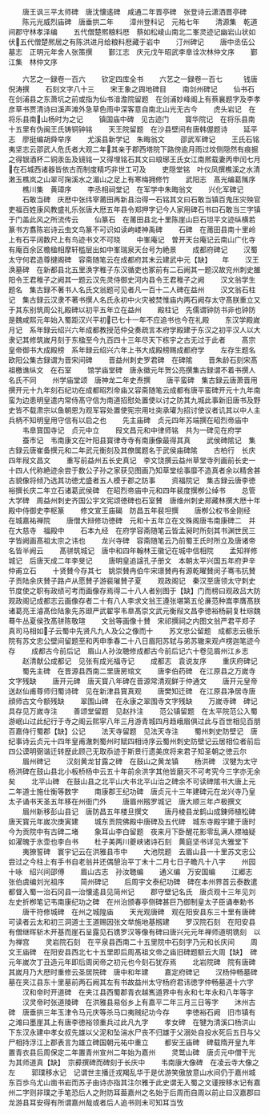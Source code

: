<!-- { "loadSidebar": true } -->
　　唐王讽三平太师碑　唐沈懐逺碑　咸通二年晋亭碑　张登诗云潇洒晋亭碑
　　陈元光威烈庙碑　唐垂拱二年
　　漳州登科记　元祐七年
　　清源集　乾道间郡守林孝泽编
　　五代僧楚熈粮料厯　蔡如松崚山南北二峯灵迹记幽岩山状如伏五代僧楚熈居之有陈洪进月给粮料厯藏于岩中
　　汀州碑记
　　唐中丞伍公墓志　正明元年舍人张策撰
　　鄞江志　庆元戊午昭武李臯诠次林仲文序
　　鄞江集　林仲文序

　　六艺之一録卷一百六
　　钦定四库全书
　　六艺之一録卷一百七　　　钱唐倪涛撰
　　石刻文字八十三
　　宋王象之舆地碑目
　　南剑州碑记
　　仙书石　在剑浦县之东萧坑之前或指为仙书湆澹院留题　在剑浦妙峰阁上有蔡襄题字及李孝彦草书贾清诗曰溪声滩外急草色雨中深客意自南北山光无古今
　　虎头岩记　在将乐县南山杨时为之记
　　镇国庙中碑　见古迹门
　　寳华院记　在将乐县南十五里有伪闽王氏铸铜钟铭
　　天王院留题　在沙县壁间有唐韩偓题诗
　　延平志　廖挺编胡舜举序
　　尤溪县新学记　朱晦翁文
　　邵武军碑记
　　王氏石铭　夷坚志云邵武人危氏者大观二年其亲于郡西塔院下路傍逾月雨过坟侧隠然有痕掘之得银酒杯二铜汞缶及镜铭一又得埋铭石其文曰琅琊王氏女江南熈载妻丙申闰七月在石城西诸器皆依古而制度精巧非世工可及
　　吏隠堂铭　叶仪凤撰樵溪之水清潄玉樵岚之山翠可掬溪水之湄山之足上有寒梅拥修竹
　　武阳志　髙光编葛隲序
　　樵川集　黄璋序
　　李丞相祠堂记　在军学中朱晦翁文
　　兴化军碑记
　　石敢当碑　庆厯中张纬宰莆田再新县治得一石铭其文曰石敢当镇百鬼压灾殃官吏福百姓康风教盛礼乐张唐大厯五年县令郑押字记今人家用碑石书曰石敢当三字镇于门盖此风之所流传云
　　仙篆石　在莆田县北十里陈崖山巨石坦平文迹纵横若篆书方翥陈岩诗云虫文鸟篆不可识如读岣嵝神禹碑
　　石碑　在莆田县南十里岭上有石平阔数尺上有鸟迹书文不可晓
　　中峯庵记　曽开天台庵记云南山广化寺有庵百余区檐楹相摩轩槛层出如中峯瑞泉天台号为絶景
　　成都府碑记
　　汉蜀太守何君造尊揵阁碑　容斋随笔云在成都府其末云建武中元【缺】　　年
　　汉王涣墓碑　在新都县北五里涣字稚子东汉循吏也冢前有二石阙其一题汉故兖州刺史雒阳令王君稚子之阙其一题云汉先灵侍御史河内县令王君稚子之阙
　　汉文翁学生题名　集古録不著书人名氏文翁题可见者凡一百十二人碑在益州
　　汉文翁石柱记　集古録云汉隶不著书撰人名氏永初中火灾被焚惟庙内两石阙存太守髙朕重立又于其东别筑周公礼殿碑以初平五年立在益州
　　殿柱记　先儒谓钟防书非也钟防是魏咸熙元年始入蜀距汉兴平初已七十一年不应追书也今在礼殿
　　东汉学殿嵗月记　系年録云绍兴六年成都教授范仲殳奏疏言本府学殿建于东汉之初平汉人以大隶记其修筑嵗月刻于东楹至今九百四十三年尽天下栋宇之古无过于此者
　　髙宗皇帝御书大成殿榜　系年録云绍兴六年上书大成殿榜赐成都府学
　　左存生题名　欧阳公集古録谓为晋宋间碑
　　晋益州刺史罗君碑　在碑隂
　　晋朱龄石刻宋髙祖檄谯纵文　在石室
　　馆学庙堂碑　唐永徽元年贺公亮撰集古録谓不着书撰人名氏不同
　　州学庙堂颂　唐神龙二年史焘撰
　　唐平蛮碑　集古録云唐萧晋用撰开元十九年刻石纪功在成都昭烈帝庙又容斋随笔云成都有唐平蛮碑开元十九年南蛮为边患明皇遣内常侍髙守信为南道招慰处置使以讨之防其九城此事新旧唐书及野史皆不载肃宗以鱼朝恩为观军容处置使宪宗用吐突承瓘为招讨使议者讥其以中人主兵柄不知明皇用守信有以启之也
　　先主庙碑　贞元四年苏端撰在昭烈帝庙中
　　韦臯寳国寺记　贞元中立
　　叚文昌元和中律师铭　共为一碑见在府学
　　蚕市记　韦南康文在叶阳县寳律寺寺有南康像最得其真
　　武侯碑隂记　集古録云唐崔备撰元和二年武元衡刻及其僚属题名于武侯庙碑隂
　　古柏行　长庆四年叚文昌文
　　重写前益州五长史真记　李文饶撰云益州草堂寺列画前长史一十四人代称絶迹余尝于数公子孙之家获见图画乃知草堂绘事靡不造真者余以精舍甚古貌像将倾乃选其功徳尤盛者五人模于郡之防事
　　资福院记　集古録云唐李徳裕撰长庆二年立石诸葛武侯碑　在昭烈帝庙中元和四年裴度撰栁公绰书
　　总管大学碑　周益州刺史齐国公宇文宪颂徳碑也石室賛　唐维州刺史郑藏林撰大厯十年殿中侍御史李枢篆
　　修文宣王庙碣　防昌五年裴坦撰
　　唐栁公权书金刚经　在城嘉祐禅院
　　唐僧大辩修功徳碑　元和十五年立在文殊阁唐韦南康碑二　并在大慈寺　福殿中
　　石本九经　在府学容斋随笔云皆孟昶时所刻其书渊世民三字皆阙画髙祖太宗之讳也
　　龙兴寺碑　容斋随笔云乃前蜀王氏时所立及唐诸帝名皆半阙云
　　髙骈筑城记　唐中和四年翰林王徽记在城中信相院
　　孟知祥修城记　后唐天成二年李旻记
　　唐明皇追諡孔子册文　本朝太平兴国五年府尹辛仲甫立石
　　十贤賛今存其七　姚崇賛冉伯牛宋璟賛冉有源乾曜賛闵子骞韦抗賛子贡陆余庆賛子路卢从愿賛子游裴璀賛子夏
　　观政阁记　秦汉至唐领太守刺史节度使之职有政绩可考而画像存焉得二十八人者别图于【缺】门而榜曰观政吕大防观政阁记成都志云画像存者二十有八人李求文翁王遵张堪第五伦亷范种嵩李膺髙朕诸葛亮王濬髙俭陆象先苏颋严武翟寜韦臯髙崇文武元衡叚文昌李徳裕杨嗣复杜琮魏蓦牛丛夏侯孜髙骈陈敬瑄
　　文翁等画像十賛　宋祁撰祠之内图文翁严君平郑子真司马相如子云蜀中先贤凡九人及公之像而十
　　苏文忠公留题　成都志云极乐院有苏文忠公壁间留题至和丙申季春二十八日眉阳苏轼与弟苏辙来观卢楞迦笔迹今存
　　成都古今前后记　眉山人孙汝聴修成都古今前后记六十卷见眉州江乡志
　　赵清献公成都记　见张有成光福寺记
　　成都志　袁说友序
　　重庆府碑记
　　蜀先主碑　在晋源县西南二里唐房琯文
　　唐李伯药碑　在江原县之万嵗寺文字残缺
　　唐开元碑　唐天寳八年碑在晋源常清观鲜于仲通文
　　唐开元皇帝送赵仙甫尊师归蜀诗碑　见在新津县寳真观
　　唐樊知迁碑　在江原县净居寺唐顔师古文今额残缺
　　翠围山碑　在永康之翠围寺文字残缺
　　万嵗寺碑　碑记具存见万嵗寺注
　　善颂堂留题　见赵抃注
　　范公镇留题　在太平院范公入蜀游岷山过此纪行于寺之阁云熙寜八年三月游青城四月趋峨眉俱过此与百世相见百朋百嘉侍行蜀郡【缺】公记
　　法天寺留题　见法天寺注
　　蜀州刺史防壁记　唐纪事诗云贞元十四年皇甫澈刺蜀州时赋四相诗序云蜀州刺史防壁记云居相位者前后四公谟明弼谐迁转歴此顾己无取忝迹于斯景行遗美庶将来君子知圣朝之徳云尔
　　眉州碑记
　　汉刻黄龙甘露之碑　在鼓山之黄龙镇
　　杨洪碑　汉犍为太守杨洪碑在鼓山县北小板桥杨中云五十年前余洪字其他皆磨灭不可考究今三字亦无余矣
　　北平山碑　在鼓山县之北平山大书北平山治之碑余不可读碑隂书大唐上元二年道士施仕衡等数字
　　南康郡王纪功碑　唐贞元十三年建碑元在龙兴寺乃皇太子诵书天圣五年移在州衙门外
　　唐眉州剏罗城记　唐大顺三年卢极撰文
　　眉州新移彭山县记　唐防昌五年楼旦撰文
　　唐丹棱县龙鹤山成錬师植松碑　唐天寳元年嵗次庚寅建
　　城东贡院佛殿中唐碑及五代碑　城东寺殿宇建于唐时今为贡院中有古碑二堵
　　象耳山李白留题　夜来月下卧醒花影零乱满人襟袖疑如濯魄于氷壶也李白书
　　杜子美两川夔峡诸诗石刻　黄庭坚书详见大雅堂下
　　夷獠誓碑　寰宇记云在洪雅县市中
　　大池院题　去眉山县一十里苏文忠公尝过之今柱上有手书自老翁井还偶憩治平丁未十二月七日子瞻凡十八字
　　州园十咏　绍兴间邵傅
　　眉山古志　孙汝聴编
　　通义编　万安国编
　　江郷志　张伯虞编刘光祖序
　　简州碑记
　　后周宇文泰纪功碑　碑在本州界首云泰数遣都督入蜀一治石冈县一治懐逺县见简州记
　　郡守壁记名氏　唐贞观十三年见刘左史折栁笔记韦南康纪功之碑　在州治颁春亭侧碑甚巨乃御制皇太子臣诵奉勅书
　　唐干符修城碑　在州之城隍庙
　　天光观唐碑　观在阳安县东三十里有唐碑可读者云太和初三洞道士王道赐因张文举施地基剏建
　　罗汉院石刻　在阳安县有僧继晖斩木开基而崖石呈露见石镌罗汉等像有碑曰唐兴元元年禅师道明镌刻　以为禅宫
　　灵岩院石刻　在平泉县西南二十五里院中石刻字乃元和长庆间
　　周文王庙碑　在阳安县西北七十五里即后周髙祖文帝之庙旧碑题额云大周【缺】　碑元年嵗次丁丑造元年即后周闵帝之初元也今刻石犹存焉
　　北岩院碑　院有唐碑其嵗月乃大厯时重修云圣居院碑　唐中和年建
　　嘉定府碑记
　　汉杨仲畅墓碑　墓在夹江县东十里墓前两石阙其左有书故益州太守杨府君讳徳字仲畅墓道十六字
　　汉和帝时开道碑　在夹江县西蜀郡青衣越嶲道界中有永和七年永和八年等字
　　汉灵帝时张道陵碑　在洪雅县易俗乡上有嘉平二年三月三日等字
　　沐州古碑　唐垂拱三年玉津令马元庆等杀马口夷贼纪功今存
　　李徳裕石阙　旧市镇有之滩曰墨崖其上有唐李徳裕领重兵过此凡九字
　　孝女碑　在犍为清溪口杨洪山下东汉永建中孝女叔先雄以父泥和坠湍水尸丧不归雄于父溺处自投水死后五日与父尸相持浮江上郡表言为雄立碑国朝元祐中重立
　　都安王庙碑　碑载隋开皇九年置青衣县后周保定二年置青州宣州二年始为嘉州
　　灵鹫山碑　唐贞元中僧干光为其师道真【缺】　宗彛撰碑而碑刻于长庆中
　　韦南康大像碑　在凌云寺大像之左
　　郭璞移水记　记谓世主播迁戎羯乱华于是优游笑傲放意山水间仍于嘉州城东百歩乌尤山凿书岩而苏子由诗亦指其注尔雅于此史谓无入蜀之文谨按移水记有嘉州二字则非璞之手笔恐后人之附防耳葢嘉州之名始于后周而自周以前止曰汉嘉郡曰龙游县耳安得有所谓嘉州哉或者后人追书则未可知耳当攷

